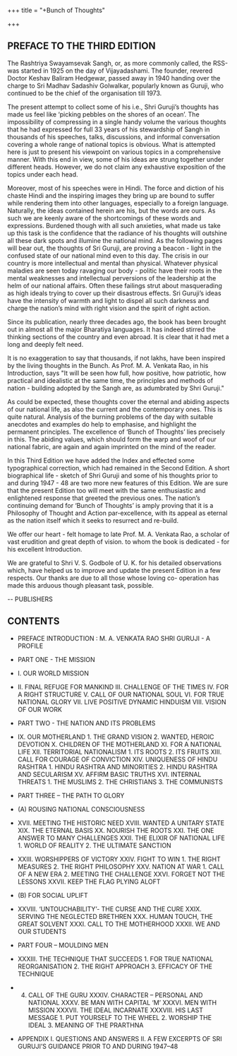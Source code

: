+++
title = "+Bunch of Thoughts"

+++


## PREFACE TO THE THIRD EDITION 
The Rashtriya Swayamsevak Sangh, or, as more commonly called, the RSS-was started in 1925 on the day of Vijayadashami. The founder, revered Doctor Keshav Baliram Hedgewar, passed away in 1940 handing over the charge to Sri Madhav Sadashiv Golwalkar, popularly known as Guruji, who continued to be the chief of the organisation till 1973. 

The present attempt to collect some of his i.e., Shri Guruji’s thoughts has made us feel like ‘picking pebbles on the shores of an ocean’. The impossibility of compressing in a single handy volume the various thoughts that he had expressed for full 33 years of his stewardship of Sangh in thousands of his speeches, talks, discussions, and informal conversation covering a whole range of national topics is obvious. What is attempted here is just to present his viewpoint on various topics in a comprehensive manner. With this end in view, some of his ideas are strung together under different heads. However, we do not claim any exhaustive exposition of the topics under each head. 

Moreover, most of his speeches were in Hindi. The force and diction of his chaste Hindi and the inspiring images they bring up are bound to suffer while rendering them into other languages, especially to a foreign language. Naturally, the ideas contained herein are his, but the words are ours. As such we are keenly aware of the shortcomings of these words and expressions. Burdened though with all such anxieties, what made us take up this task is the confidence that the radiance of his thoughts will outshine all these dark spots and illumine the national mind. As the following pages will bear out, the thoughts of Sri Guruji, are proving a beacon - light in the confused state of our national mind even to this day. The crisis in our country is more intellectual and mental than physical. Whatever physical maladies are seen today ravaging our body - politic have their roots in the mental weaknesses and intellectual perversions of the leadership at the helm of our national affairs. Often these failings strut about masquerading as high ideals trying to cover up their disastrous effects. Sri Guruji’s ideas have the intensity of warmth and light to dispel all such darkness and charge the nation’s mind with right vision and the spirit of right action. 

Since its publication, nearly three decades ago, the book has been brought out in almost all the major Bharatiya languages. It has indeed stirred the thinking sections of the country and even abroad. It is clear that it had met a long and deeply felt need. 

It is no exaggeration to say that thousands, if not lakhs, have been inspired by the living thoughts in the Bunch. As Prof. M. A. Venkata Rao, in his Introduction, says "It will be seen how full, how positive, how patriotic, how practical and idealistic at the same time, the principles and methods of nation - building adopted by the Sangh are, as adumbrated by Shri Guruji." 

As could be expected, these thoughts cover the eternal and abiding aspects of our national life, as also the current and the contemporary ones. This is quite natural. Analysis of the burning problems of the day with suitable anecdotes and examples do help to emphasise, and highlight the permanent principles. The excellence of ‘Bunch of Thoughts’ lies precisely in this. The abiding values, which should form the warp and woof of our national fabric, are again and again imprinted on the mind of the reader. 

In this Third Edition we have added the Index and effected some typographical correction, which had remained in the Second Edition. A short biographical life - sketch of Shri Guruji and some of his thoughts prior to and during 1947 - 48 are two more new features of this Edition. We are sure that the present Edition too will meet with the same enthusiastic and enlightened response that greeted the previous ones. The nation’s continuing demand for ‘Bunch of Thoughts’ is amply proving that it is a Philosophy of Thought and Action par-excellence, with its appeal as eternal as the nation itself which it seeks to resurrect and re-build. 

We offer our heart - felt homage to late Prof. M. A. Venkata Rao, a scholar of vast erudition and great depth of vision. to whom the book is dedicated - for his excellent Introduction. 

We are grateful to Shri V. S. Godbole of U. K. for his detailed observations which, have helped us to improve and update the present Edition in a few respects. Our thanks are due to all those whose loving co- operation has made this arduous though pleasant task, possible. 

 -- PUBLISHERS 

## CONTENTS 
- PREFACE INTRODUCTION : M. A. VENKATA RAO SHRI GURUJI - A PROFILE 
- PART ONE - THE MISSION 
- I. OUR WORLD MISSION 
- II. FINAL REFUGE FOR MANKIND III. CHALLENGE OF THE TIMES IV. FOR A RIGHT STRUCTURE V. CALL OF OUR NATIONAL SOUL VI. FOR TRUE NATIONAL GLORY VII. LIVE POSITIVE DYNAMIC HINDUISM VIII. VISION OF OUR WORK 
- PART TWO - THE NATION AND ITS PROBLEMS 
- IX. OUR MOTHERLAND 1. THE GRAND VISION 2. WANTED, HEROIC DEVOTION X. CHILDREN OF THE MOTHERLAND XI. FOR A NATIONAL LIFE XII. TERRITORIAL NATIONALISM 1. ITS ROOTS 2. ITS FRUITS XIII. CALL FOR COURAGE OF CONVICTION XIV. UNIQUENESS OF HINDU RASHTRA 1. HINDU RASHTRA AND MINORITIES 2. HINDU RASHTRA AND SECULARISM XV. AFFIRM BASIC TRUTHS XVI. INTERNAL THREATS 1. THE MUSLIMS 2. THE CHRISTIANS 3. THE COMMUNISTS 

- PART THREE – THE PATH TO GLORY 
- (A) ROUSING NATIONAL CONSCIOUSNESS 
- XVII. MEETING THE HISTORIC NEED XVIII. WANTED A UNITARY STATE XIX. THE ETERNAL BASIS XX. NOURISH THE ROOTS XXI. THE ONE ANSWER TO MANY CHALLENGES XXII. THE ELIXIR OF NATIONAL LIFE 1. WORLD OF REALITY 2. THE ULTIMATE SANCTION 
- XXIII. WORSHIPPERS OF VICTORY XXIV. FIGHT TO WIN 1. THE RIGHT MEASURES 2. THE RIGHT PHILOSOPHY XXV. NATION AT WAR 1. CALL OF A NEW ERA 2. MEETING THE CHALLENGE XXVI. FORGET NOT THE LESSONS XXVII. KEEP THE FLAG PLYING ALOFT 
- (B) FOR SOCIAL UPLIFT 
- XXVIII. ‘UNTOUCHABILITY’- THE CURSE AND THE CURE XXIX. SERVING THE NEGLECTED BRETHREN XXX. HUMAN TOUCH, THE GREAT SOLVENT XXXI. CALL TO THE MOTHERHOOD XXXII. WE AND OUR STUDENTS 
- PART FOUR – MOULDING MEN 
- XXXIII. THE TECHNIQUE THAT SUCCEEDS 1. FOR TRUE NATIONAL REORGANISATION 2. THE RIGHT APPROACH 3. EFFICACY OF THE TECHNIQUE 
- 4. CALL OF THE GURU XXXIV. CHARACTER – PERSONAL AND NATIONAL XXXV. BE MAN WITH CAPITAL ‘M’ XXXVI. MEN WITH MISSION XXXVII. THE IDEAL INCARNATE XXXVIII. HIS LAST MESSAGE 1. PUT YOURSELF TO THE WHEEL 2. WORSHIP THE IDEAL 3. MEANING OF THE PRARTHNA 
- APPENDIX I. QUESTIONS AND ANSWERS II. A FEW EXCERPTS OF SRI GURUJI’S GUIDANCE PRIOR TO AND DURING 1947–48 
